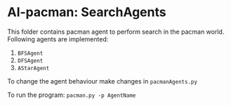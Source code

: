 # AI-pacman: SearchAgents

This folder contains pacman agent to perform search in the pacman world. 
Following agents are implemented: 
1. `BFSAgent`
2. `DFSAgent`
3. `AStarAgent` 

To change the agent behaviour make changes in `pacmanAgents.py` 

To run the program: 
`pacman.py -p AgentName` 